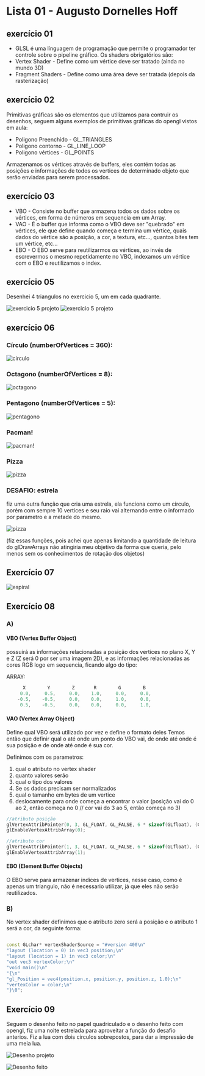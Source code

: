 # Lista 01 - Augusto Dornelles Hoff

## exercício 01

* GLSL é uma línguagem de programação que permite o programador ter controle sobre o pipeline gráfico.
Os shaders obrigatórios são:
* Vertex Shader - Define como um vértice deve ser tratado (ainda no mundo 3D)
* Fragment Shaders - Define como uma área deve ser tratada (depois da rasterização)

## exercício 02

Primitivas gráficas são os elementos que utilizamos para contruir os desenhos, seguem alguns exemplos de primitivas gráficas do opengl vistos em aula:

* Poligono Preenchido - GL_TRIANGLES
* Poligono contorno - GL_LINE_LOOP
* Poligono vértices - GL_POINTS

Armazenamos os vértices através de buffers, eles contém todas as posições e informações de todos os vertices de determinado objeto que serão enviadas para serem processados.

## exercício 03

* VBO - Consiste no buffer que armazena todos os dados sobre os vértices, em forma de números em sequencia em um Array.
* VAO - É o buffer que informa como o VBO deve ser "quebrado" em vértices, ele que define quando começa e termina um vértice, quais dados do vértice são a posição, a cor, a textura, etc..., quantos bites tem um vértice, etc...
* EBO - O EBO serve para reutilizarmos os vértices, ao invés de escrevermos o mesmo repetidamente no VBO, indexamos um vértice com o EBO e reutilizamos o index.

## exercício 05
Desenhei 4 triangulos no exercicio 5, um em cada quadrante.

![exercicio 5 projeto](Imagens/base_triangulos.png)
![exercicio 5 projeto](Imagens/triangulos.png)

## exercício 06

### Círculo (numberOfVertices = 360):
![circulo](Imagens/circulo.png)

### Octagono (numberOfVertices = 8):
![octagono](Imagens/octagono.png)

### Pentagono (numberOfVertices = 5):
![pentagono](Imagens/pentagono.png)

### Pacman!

![pacman!](Imagens/pacman.png)

### Pizza
![pizza](Imagens/pizza.png)

### DESAFIO: estrela

fiz uma outra função que cria uma estrela, ela funciona como um circulo, porém com sempre 10 vertices e seu raio vai alternando entre o informado por parametro e a metade do mesmo.

![pizza](Imagens/estrela.png)

(fiz essas funções, pois achei que apenas limitando a quantidade de leitura do glDrawArrays não atingiria meu objetivo da forma que queria, pelo menos sem os conhecimentos de rotação dos objetos)

## Exercício 07

![espiral](Imagens/espiral.png)

## Exercício 08

### A)

#### VBO (Vertex Buffer Object) 
possuirá as informações relacionadas a posição dos vertices no plano X, Y e Z (Z será 0 por ser uma imagem 2D), e as informações relacionadas as cores RGB logo em sequencia, ficando algo do tipo:

ARRAY:
```c++
      X        Y        Z       R        G        B
     0.0,     0.5,     0.0,    1.0,     0.0,     0.0,
    -0.5,    -0.5,     0.0,    0.0,     1.0,     0.0,   
     0.5,    -0.5,     0.0,    0.0,     0.0,     1.0,   
```

#### VAO (Vertex Array Object)
Define qual VBO será utilizado por vez e define o formato deles
Temos então que definir qual o até onde um ponto do VBO vai, de onde até onde é sua posição e de onde até onde é sua cor.

Definimos com os parametros:
1. qual o atributo no vertex shader
2. quanto valores serão
3. qual o tipo dos valores
4. Se os dados precisam ser normalizados
5. qual o tamanho em bytes de um vertice
6. deslocamente para onde começa a encontrar o valor (posição vai do 0 ao 2, então começa no 0 // cor vai do 3 ao 5, então começa no 3)

```c++
//atributo posição
glVertexAttribPointer(0, 3, GL_FLOAT, GL_FALSE, 6 * sizeof(GLfloat), (GLvoid*)0);
glEnableVertexAttribArray(0);

//atributo cor
glVertexAttribPointer(1, 3, GL_FLOAT, GL_FALSE, 6 * sizeof(GLfloat), (GLvoid*) (3 * sizeof(GLfloat)));
glEnableVertexAttribArray(1);
```

#### EBO (Element Buffer Objects)

O EBO serve para armazenar indices de vertices, nesse caso, como é apenas um triangulo, não é necessario utilizar, já que eles não serão reutilizados.

### B)

No vertex shader definimos que o atributo zero será a posição e o atributo 1 será a cor, da seguinte forma:

```c++

const GLchar* vertexShaderSource = "#version 400\n"
"layout (location = 0) in vec3 position;\n"
"layout (location = 1) in vec3 color;\n"
"out vec3 vertexColor;\n"
"void main()\n"
"{\n"
"gl_Position = vec4(position.x, position.y, position.z, 1.0);\n"
"vertexColor = color;\n"
"}\0";

```

## Exercício 09

Seguem o desenho feito no papel quadriculado e o desenho feito com opengl, fiz uma noite estrelada para aproveitar a função do desafio anterios.
Fiz a lua com dois circulos sobrepostos, para dar a impressão de uma meia lua.

![Desenho projeto](Imagens/Desenho_projeto.png)

![Desenho feito](Imagens/Desenho_opengl.png)